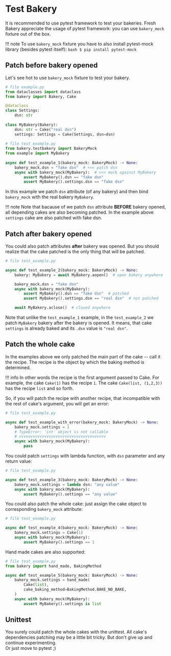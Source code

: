 # Test Bakery
It is recommended to use pytest framework to test your bakeries. Fresh Bakery appreciate the usage of pytest framework: you can use `bakery_mock` fixture out of the box.

!!! note
    To use `bakery_mock` fixture you have to also install pytest-mock library (besides pytest itself):
    ```bash
    $ pip install pytest-mock
    ```

## Patch before bakery opened
Let's see hot to use `bakery_mock` fixture to test your bakery.
```python
# file example.py
from dataclasses import dataclass
from bakery import Bakery, Cake

@dataclass
class Settings:
    dsn: str
    
class MyBakery(Bakery):
    dsn: str = Cake("real dsn")
    settings: Settings = Cake(Settings, dsn=dsn)
     
# file test_example.py
from bakery.testbakery import BakeryMock
from example import MyBakery
        
async def test_example_1(bakery_mock: BakeryMock) -> None:
    bakery_mock.dsn = "fake dsn"  # <<< patch dsn
    async with bakery_mock(MyBakery):  # <<< mock against MyBakery
        assert MyBakery().dsn == "fake dsn"
        assert MyBakery().settings.dsn == "fake dsn"
```
In this example we patch `dsn` attribute (of any bakery) and then bind `bakery_mock` with the real bakery `MyBakery`.

!!! note
    Note that bacause of we patch `dsn` attribute **BEFORE** bakery opened, all depending cakes are also becoming patched. In the example above `settings` cake are also patched with fake dsn.

## Patch after bakery opened
You could also patch attributes **after** bakery was opened. But you should realize that the cake patched is the only thing that will be patched.

```python
# file test_example.py

async def test_example_2(bakery_mock: BakeryMock) -> None:
    bakery: MyBakery = await MyBakery.aopen()  # open bakery anywhere

    bakery_mock.dsn = "fake dsn"
    async with bakery_mock(MyBakery):
        assert MyBakery().dsn == "fake dsn"  # patched
        assert MyBakery().settings.dsn == "real dsn"  # not patched

    await MyBakery.aclose()  # closed anywhere
```
Note that unlike the `test_example_1` example, in the `test_example_2` we patch `MyBakery` bakery after the bakery is opened. It means, that cake `settings` is already baked and its `.dsn` value is `"real dsn"`.

## Patch the whole cake
In the examples above we only patched the main part of the cake -- call it the recipe. The recipe is the object by which the baking method is determined. 

!!! info
    In other words the recipe is the first argument passed to Cake. For example, the cake `Cake(1)` has the recipe `1`. The cake `Cake(list, (1,2,3))` has the recipe `list` and so forth.

So, if you will patch the recipe with another recipe, that incompatible with the rest of cake's argument, you will get an error:
```python
# file test_example.py

async def test_example_with_error(bakery_mock: BakeryMock) -> None:
    bakery_mock.settings = 1
    # TypeError: 'int' object is not callable
    # vvvvvvvvvvvvvvvvvvvvvvvvvvvvvvvvvvvvvv
    async with bakery_mock(MyBakery): 
        pass
```
You could patch `settings` with lambda function, with `dsn` parameter and any return value:
```python
# file test_example.py

async def test_example_3(bakery_mock: BakeryMock) -> None:
    bakery_mock.settings = lambda dsn: "any value"
    async with bakery_mock(MyBakery): 
        assert MyBakery().settings == "any value"
```

You could also patch the whole cake: just assign the cake object to corresponding `bakery_mock` attribute:
```python
# file test_example.py

async def test_example_4(bakery_mock: BakeryMock) -> None:
    bakery_mock.settings = Cake(1)
    async with bakery_mock(MyBakery): 
        assert MyBakery().settings == 1

```
Hand made cakes are also supported:
```python
# file test_example.py
from bakery import hand_made, BakingMethod

async def test_example_5(bakery_mock: BakeryMock) -> None:
    bakery_mock.settings = hand_made( 
        Cake(list),
        cake_baking_method=BakingMethod.BAKE_NO_BAKE,
    )
    async with bakery_mock(MyBakery): 
        assert MyBakery().settings is list
```

## Unittest
You surely could patch the whole cakes with the unittest. All cake's dependencies patching may be a little bit tricky. But don't give up and continue experimenting.   
Or just move to pytest ;)
